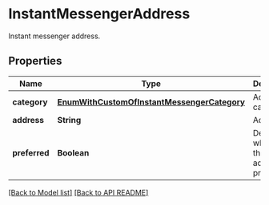 
# InstantMessengerAddress

Instant messenger address.             

## Properties
Name | Type | Description | Notes
------------ | ------------- | ------------- | -------------
**category** | [**EnumWithCustomOfInstantMessengerCategory**](EnumWithCustomOfInstantMessengerCategory.md) | Address category.              |  [optional]
**address** | **String** | Address.              |  [optional]
**preferred** | **Boolean** | Determines whether this address is preferred.              | 




[[Back to Model list]](Models.md) [[Back to API README]](README.md)

